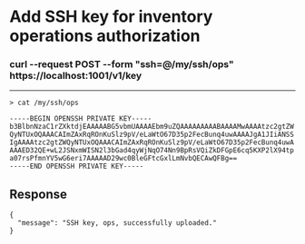 # Add SSH key for inventory operations authorization

### curl --request POST --form "ssh=@/my/ssh/ops" https://localhost:1001/v1/key
------------
`> cat /my/ssh/ops`
```
-----BEGIN OPENSSH PRIVATE KEY-----
b3BlbnNzaC1rZXktdjEAAAAABG5vbmUAAAAEbm9uZQAAAAAAAAABAAAAMwAAAAtzc2gtZW
QyNTUxOQAAACAImZAxRqROnKuSlz9pV/eLaWtO67D35p2FecBunq4uwAAAAJgA1JIiANSS
IgAAAAtzc2gtZWQyNTUxOQAAACAImZAxRqROnKuSlz9pV/eLaWtO67D35p2FecBunq4uwA
AAAED32QE+wL2JSNxmWISN2l3bGad4qyWjNqO74Nn9BpRsVQiZkDFGpE6cq5KXP2lX94tp
a07rsPfmnYV5wG6eri7AAAAAD29wc0BleGFtcGxlLmNvbQECAwQFBg==
-----END OPENSSH PRIVATE KEY-----
```

## Response
```
{
  "message": "SSH key, ops, successfully uploaded."
}
```
